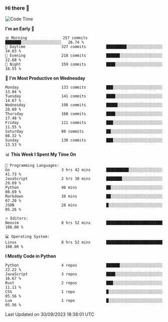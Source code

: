 ### Hi there 👋
<!--START_SECTION:waka-->
![Code Time](http://img.shields.io/badge/Code%20Time-164%20hrs%2056%20mins-blue)

**I'm an Early 🐤** 

```text
🌞 Morning                257 commits         ███████░░░░░░░░░░░░░░░░░░   26.74 % 
🌆 Daytime                327 commits         █████████░░░░░░░░░░░░░░░░   34.03 % 
🌃 Evening                218 commits         ██████░░░░░░░░░░░░░░░░░░░   22.68 % 
🌙 Night                  159 commits         ████░░░░░░░░░░░░░░░░░░░░░   16.55 % 
```
📅 **I'm Most Productive on Wednesday** 

```text
Monday                   133 commits         ███░░░░░░░░░░░░░░░░░░░░░░   13.84 % 
Tuesday                  141 commits         ████░░░░░░░░░░░░░░░░░░░░░   14.67 % 
Wednesday                198 commits         █████░░░░░░░░░░░░░░░░░░░░   20.60 % 
Thursday                 168 commits         ████░░░░░░░░░░░░░░░░░░░░░   17.48 % 
Friday                   111 commits         ███░░░░░░░░░░░░░░░░░░░░░░   11.55 % 
Saturday                 80 commits          ██░░░░░░░░░░░░░░░░░░░░░░░   08.32 % 
Sunday                   130 commits         ███░░░░░░░░░░░░░░░░░░░░░░   13.53 % 
```


📊 **This Week I Spent My Time On** 

```text
💬 Programming Languages: 
Go                       3 hrs 42 mins       ██████████░░░░░░░░░░░░░░░   41.73 % 
JavaScript               2 hrs 38 mins       ███████░░░░░░░░░░░░░░░░░░   29.69 % 
Python                   46 mins             ██░░░░░░░░░░░░░░░░░░░░░░░   08.69 % 
Markdown                 38 mins             ██░░░░░░░░░░░░░░░░░░░░░░░   07.20 % 
JSON                     28 mins             █░░░░░░░░░░░░░░░░░░░░░░░░   05.26 % 

🔥 Editors: 
Neovim                   8 hrs 52 mins       █████████████████████████   100.00 % 

💻 Operating System: 
Linux                    8 hrs 52 mins       █████████████████████████   100.00 % 
```

**I Mostly Code in Python** 

```text
Python                   4 repos             ██████░░░░░░░░░░░░░░░░░░░   22.22 % 
JavaScript               3 repos             ████░░░░░░░░░░░░░░░░░░░░░   16.67 % 
Rust                     2 repos             ███░░░░░░░░░░░░░░░░░░░░░░   11.11 % 
CSS                      1 repo              █░░░░░░░░░░░░░░░░░░░░░░░░   05.56 % 
Lua                      1 repo              █░░░░░░░░░░░░░░░░░░░░░░░░   05.56 % 
```




 Last Updated on 30/09/2023 18:38:01 UTC
<!--END_SECTION:waka-->

<!--
**YoganshSharma/YoganshSharma** is a ✨ _special_ ✨ repository because its `README.md` (this file) appears on your GitHub profile.

Here are some ideas to get you started:

- 🔭 I’m currently working on ...
- 🌱 I’m currently learning ...
- 👯 I’m looking to collaborate on ...
- 🤔 I’m looking for help with ...
- 💬 Ask me about ...
- 📫 How to reach me: ...
- 😄 Pronouns: ...
- ⚡ Fun fact: ...
-->

